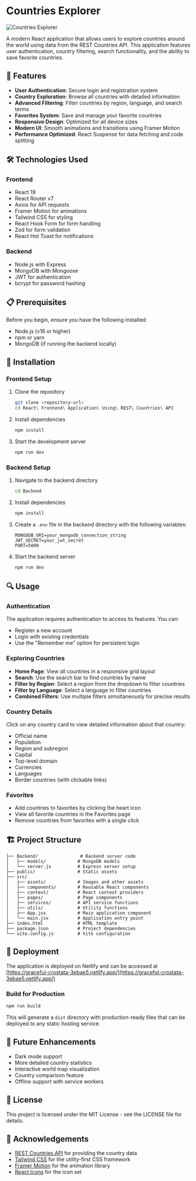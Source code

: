 # Countries Explorer

![Countries Explorer](https://graceful-crostata-3ebae5.netlify.app/)

A modern React application that allows users to explore countries around the world using data from the REST Countries API. This application features user authentication, country filtering, search functionality, and the ability to save favorite countries.

## 🌟 Features

- **User Authentication**: Secure login and registration system
- **Country Exploration**: Browse all countries with detailed information
- **Advanced Filtering**: Filter countries by region, language, and search terms
- **Favorites System**: Save and manage your favorite countries
- **Responsive Design**: Optimized for all device sizes
- **Modern UI**: Smooth animations and transitions using Framer Motion
- **Performance Optimized**: React Suspense for data fetching and code splitting

## 🛠️ Technologies Used

### Frontend

- React 19
- React Router v7
- Axios for API requests
- Framer Motion for animations
- Tailwind CSS for styling
- React Hook Form for form handling
- Zod for form validation
- React Hot Toast for notifications

### Backend

- Node.js with Express
- MongoDB with Mongoose
- JWT for authentication
- bcrypt for password hashing

## 📋 Prerequisites

Before you begin, ensure you have the following installed:

- Node.js (v16 or higher)
- npm or yarn
- MongoDB (if running the backend locally)

## 🚀 Installation

### Frontend Setup

1. Clone the repository

   ```bash
   git clone <repository-url>
   cd React\ Frontend\ Application\ Using\ REST\ Countries\ API
   ```

2. Install dependencies

   ```bash
   npm install
   ```

3. Start the development server
   ```bash
   npm run dev
   ```

### Backend Setup

1. Navigate to the backend directory

   ```bash
   cd Backend
   ```

2. Install dependencies

   ```bash
   npm install
   ```

3. Create a `.env` file in the backend directory with the following variables:

   ```
   MONGODB_URI=your_mongodb_connection_string
   JWT_SECRET=your_jwt_secret
   PORT=5000
   ```

4. Start the backend server
   ```bash
   npm run dev
   ```

## 🔍 Usage

### Authentication

The application requires authentication to access its features. You can:

- Register a new account
- Login with existing credentials
- Use the "Remember me" option for persistent login

### Exploring Countries

- **Home Page**: View all countries in a responsive grid layout
- **Search**: Use the search bar to find countries by name
- **Filter by Region**: Select a region from the dropdown to filter countries
- **Filter by Language**: Select a language to filter countries
- **Combined Filters**: Use multiple filters simultaneously for precise results

### Country Details

Click on any country card to view detailed information about that country:

- Official name
- Population
- Region and subregion
- Capital
- Top-level domain
- Currencies
- Languages
- Border countries (with clickable links)

### Favorites

- Add countries to favorites by clicking the heart icon
- View all favorite countries in the Favorites page
- Remove countries from favorites with a single click

## 🏗️ Project Structure

```
├── Backend/                # Backend server code
│   ├── models/            # MongoDB models
│   └── server.js          # Express server setup
├── public/                # Static assets
├── src/
│   ├── assets/            # Images and other assets
│   ├── components/        # Reusable React components
│   ├── context/           # React context providers
│   ├── pages/             # Page components
│   ├── services/          # API service functions
│   ├── utils/             # Utility functions
│   ├── App.jsx            # Main application component
│   └── main.jsx           # Application entry point
├── index.html             # HTML template
├── package.json           # Project dependencies
└── vite.config.js         # Vite configuration
```

## 🚢 Deployment

The application is deployed on Netlify and can be accessed at [https://graceful-crostata-3ebae5.netlify.app/](https://graceful-crostata-3ebae5.netlify.app/)

### Build for Production

```bash
npm run build
```

This will generate a `dist` directory with production-ready files that can be deployed to any static hosting service.

## 🧪 Future Enhancements

- Dark mode support
- More detailed country statistics
- Interactive world map visualization
- Country comparison feature
- Offline support with service workers

## 📄 License

This project is licensed under the MIT License - see the LICENSE file for details.

## 🙏 Acknowledgements

- [REST Countries API](https://restcountries.com/) for providing the country data
- [Tailwind CSS](https://tailwindcss.com/) for the utility-first CSS framework
- [Framer Motion](https://www.framer.com/motion/) for the animation library
- [React Icons](https://react-icons.github.io/react-icons/) for the icon set

